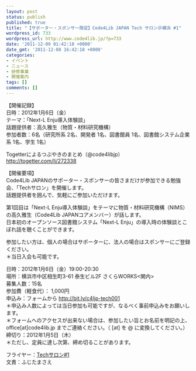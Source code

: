 ```yaml
---
layout: post
status: publish
published: true
title: "【サポーター・スポンサー限定】Code4Lib JAPAN Tech サロン＠横浜 #1"
wordpress_id: 733
wordpress_url: http://www.code4lib.jp/?p=733
date: '2011-12-09 01:42:18 +0000'
date_gmt: '2011-12-08 16:42:18 +0000'
categories:
- イベント
- ニュース
- 研修事業
- 開催案内
tags: []
comments: []
---
```

<p>【開催記録】<br />
日時：2012年1月6日（金）<br />
テーマ：「Next-L Enju導入体験談」<br />
話題提供者：高久雅生（物質・材料研究機構）<br />
参加者数：6名（研究所系 2名、開発者 1名、図書館員 1名、図書館システム企業系 1名、学生 1名）</p>
<p>Togetterによるつぶやきのまとめ（@code4libjp）<br />
<a href="http://togetter.com/li/272338">http://togetter.com/li/272338</a></p>
<p>【開催要項】<br />
Code4Lib JAPANのサポーター・スポンサーの皆さまだけが参加できる勉強会、「Techサロン」を開催します。<br />
話題提供者を囲んで、気軽にご参加いただけます。</p>
<p>第1回目は「Next-L Enju導入体験談」をテーマに物質・材料研究機構（NIMS）の高久雅生（Code4Lib JAPANコアメンバー）が話します。<br />
日本初のオープンソース図書館システム「Next-L Enju」の導入時の体験談とこぼれ話を聴くことができます。</p>
<p>参加したい方は、個人の場合はサポーターに、法人の場合はスポンサーにご登録ください。<br />
＊当日入会も可能です。</p>
<p>日時：2012年1月6日（金）19:00-20:30<br />
場所：横浜市中区相生町3-61 泰生ビル2F さくらWORKS<関内><br />
募集人数：15名<br />
参加費（軽食代）： 1,000円<br />
申込み：フォームから <a href="http://bit.ly/c4ljp-tech001">http://bit.ly/c4ljp-tech001</a><br />
＊申込み人数によっては当日参加も可能ですが、なるべく事前申込みをお願いします。<br />
＊フォームへのアクセスが出来ない場合は、参加したい旨とお名前を明記の上、 office[at]code4lib.jp までご連絡ください。（ [at] を @ に変換してください。）<br />
締切り：2012年1月5日（木）<br />
＊ただし、定員に達し次第、締め切ることがあります。</p>
<p>フライヤー：<a href='http://www.code4lib.jp/wp-content/uploads/2011/12/Techサロン-フライヤー.pdf'>Techサロン#1</a><br />
文責：ふじたまさえ</p>
